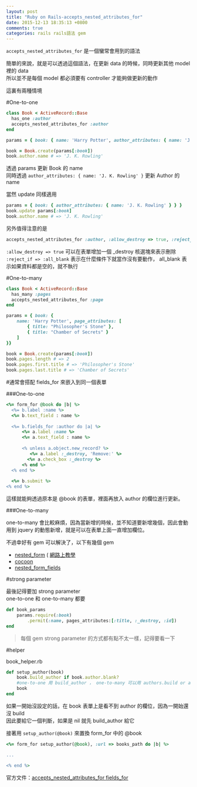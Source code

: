 ```yaml
---
layout: post
title: "Ruby on Rails-accepts_nested_attributes_for"
date: 2015-12-13 18:35:13 +0800
comments: true
categories: rails rails語法 gem
---
```


`accepts_nested_attributes_for` 是一個蠻常會用到的語法  

簡單的來說，就是可以透過這個語法，在更新 data 的時候，同時更新其他 model 裡的 data  
所以並不是每個 model 都必須要有 controller 才能夠做更新的動作

<!-- more -->

這裏有兩種情境

#One-to-one

```ruby
class Book < ActiveRecord::Base
  has_one :author
  accepts_nested_attributes_for :author
end
```

```ruby
params = { book: { name: 'Harry Potter', author_attributes: { name: 'J. K. Rowling' } } }

book = Book.create(params[:book])
book.author.name # => 'J. K. Rowling'
```
透過 params 更新 Book 的 name  
同時透過 `author_attributes: { name: 'J. K. Rowling' }` 更新 Author 的 name  

當然 update 同樣適用  

```ruby
params = { book: { author_attributes: { name: 'J. K. Rowling' } } }
book.update params[:book]
book.author.name # => 'J. K. Rowling'
```

另外值得注意的是  

```ruby
accepts_nested_attributes_for :author, :allow_destroy => true, :reject_if => :all_blank
```

`:allow_destroy => true` 可以在表單增加一個 _destroy 核選塊來表示刪除  
`:reject_if => :all_blank` 表示在什麼條件下就當作沒有要動作， all_blank 表示如果資料都是空的，就不執行


#One-to-many

```ruby
class Book < ActiveRecord::Base
  has_many :pages
  accepts_nested_attributes_for :page
end
```

```ruby
params = { book: { 
	name: 'Harry Potter', page_attributes: [
		{ title: "Philosopher's Stone" }, 
		{ title: "Chamber of Secrets" }
	] 
}}

book = Book.create(params[:book])
book.pages.length # => 2
book.pages.first.title # => 'Philosopher's Stone'
book.pages.last.title # => 'Chamber of Secrets'
```

#通常會搭配 fields_for 來嵌入到同一個表單

###One-to-one

```ruby
<%= form_for @book do |b| %>
  <%= b.label :name %>
  <%= b.text_field : name %>
  
  <%= b.fields_for :author do |a| %>
	  <%= a.label :name %>
  	  <%= a.text_field : name %>
  	  
  	  <% unless a.object.new_record? %>
     	 <%= a.label :_destroy, 'Remove:' %>
        <%= a.check_box :_destroy %>
  	  <% end %>
  <% end %>
  
  <%= b.submit %>
<% end %>
```

這樣就能夠透過原本是 @book 的表單，裡面再放入 author 的欄位進行更新。

###One-to-many

one-to-many 會比較麻煩，因為當新增的時候，並不知道要新增幾個，因此會動用到 jquery 的動態新增，就是可以在表單上面一直增加欄位。  

不過幸好有 gem 可以解決了，以下有幾個 gem

* [nested_form](https://github.com/ryanb/nested_form) ( [網路上教學](http://motion-express.com/blog/20140722-ruby-gem-nested-form)
* [cocoon](https://github.com/nathanvda/cocoon)  
* [nested_form_fields](https://github.com/ncri/nested_form_fields)

#strong parameter

最後記得要加 strong parameter  
one-to-one 和 one-to-many 都要

```ruby
def book_params
    params.require(:book)
        .permit(:name, pages_attributes:[:title, :_destroy, :id])
end
```
>每個 gem strong parameter 的方式都有點不太一樣，記得要看一下

#helper

book_helper.rb

```ruby
def setup_author(book)
    book.build_author if book.author.blank? 
    #one-to-one 用 build_author ， one-to-many 可以用 authors.build or authors.new 
    book
end
```

如果一開始沒設定的話，在 book 表單上是看不到 author 的欄位，因為一開始還沒 build    
因此要給它一個判斷，如果是 nil 就先 build_author 給它
 
接著用 `setup_author(@book)` 來置換 form_for 中的 @book  

```ruby
<%= form_for setup_author(@book), :url => books_path do |b| %>

...

<% end %>
```

官方文件：[accepts_nested_attributes_for ](http://api.rubyonrails.org/classes/ActiveRecord/NestedAttributes/ClassMethods.html) [fields_for](http://apidock.com/rails/ActionView/Helpers/FormHelper/fields_for)
